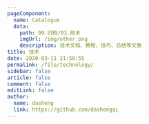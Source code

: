 ```yaml
---
pageComponent:
  name: Catalogue
  data:
    path: 99.归档/03.技术
    imgUrl: /img/other.png
    description: 技术文档、教程、技巧、总结等文章
title: 技术
date: 2020-03-11 21:50:55
permalink: /file/technology/
sidebar: false
article: false
comment: false
editLink: false
author:
  name: dasheng
  link: https://github.com/dashengqi
---
```

